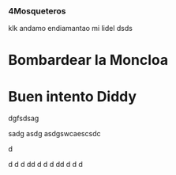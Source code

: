 ### 4Mosqueteros


klk andamo endiamantao mi lidel dsds

# Bombardear la Moncloa
# Buen intento Diddy
dgfsdsag

sadg
asdg
asdgswcaescsdc

d




d
d
d
dd
d
d
d
dd
d
d
d